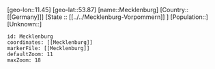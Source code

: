﻿---
location: [53.87,11.45]
mapzoom: [7,12] 
mapmarker: city 
type: City
tags:
- geo/City


SpocWebEntityId: 32369
isDeleted: false
confidential: public

---
[geo-lon::11.45]
[geo-lat::53.87]
[name::Mecklenburg]
[Country::[[Germany]]]
[State :: [[../../Mecklenburg-Vorpommern]] ]
[Population::]
[Unknown::]


```leaflet
id: Mecklenburg
coordinates: [[Mecklenburg]]
markerFile: [[Mecklenburg]]
defaultZoom: 11 
maxZoom: 18
```

